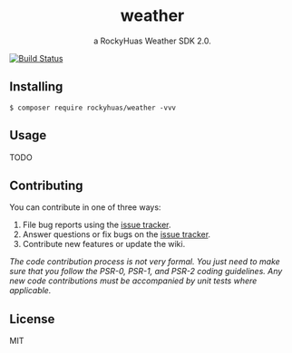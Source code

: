 <h1 align="center"> weather </h1>

<p align="center"> a RockyHuas Weather SDK 2.0.</p>

[![Build Status](https://travis-ci.org/RockyHuas/weather.svg?branch=master)](https://travis-ci.org/RockyHuas/weather)


## Installing

```shell
$ composer require rockyhuas/weather -vvv
```

## Usage

TODO

## Contributing

You can contribute in one of three ways:

1. File bug reports using the [issue tracker](https://github.com/rockyhuas/weather/issues).
2. Answer questions or fix bugs on the [issue tracker](https://github.com/rockyhuas/weather/issues).
3. Contribute new features or update the wiki.

_The code contribution process is not very formal. You just need to make sure that you follow the PSR-0, PSR-1, and PSR-2 coding guidelines. Any new code contributions must be accompanied by unit tests where applicable._

## License

MIT